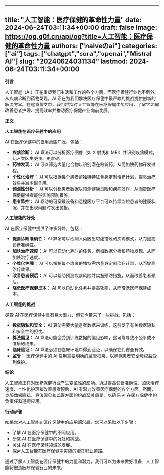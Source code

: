
---
title: "人工智能：医疗保健的革命性力量"
date: 2024-06-24T03:11:34+00:00
draft: false
image: https://og.g0f.cn/api/og?title=人工智能：医疗保健的革命性力量
authors: ["naiveのai"]
categories: ["ai"]
tags: ["chatgpt","sora","openai","Mistral AI"]
slug: "20240624031134"
lastmod: 2024-06-24T03:11:34+00:00
---
**引言**

人工智能（AI）正在重塑我们生活和工作的各个方面，而医疗保健行业也不例外。从疾病诊断到药物发现，AI 正在为我们解决医疗保健中最严峻的挑战提供创新的解决方案。在这篇博文中，我们将探讨人工智能在医疗保健中的应用，了解它如何改善患者护理、提高效率并推动医疗保健产业向前发展。

**正文**

**人工智能在医疗保健中的应用**

AI 在医疗保健中的应用范围广泛，包括：

* **疾病诊断：** AI 算法可以分析医疗图像（如 X 射线和 MRI）并识别疾病模式，比人类医生更快、更准确。
* **药物发现：** AI 可以筛选大量化合物以识别潜在的新药，从而加快药物开发过程。
* **个性化治疗：** AI 可以根据每个患者的独特特征量身定制治疗计划，提高治疗效果并减少副作用。
* **预测性分析：** AI 可以分析患者数据以预测健康风险和疾病发作，从而使医疗保健提供者能够实施预防措施。
* **患者监控：** AI 驱动的可穿戴设备和远程医疗平台可以持续监控患者的健康状况，并在出现问题时发出警报。

**人工智能的好处**

AI 在医疗保健中提供了许多好处，包括：

* **提高诊断准确性：** AI 算法可以检测人类医生可能错过的疾病模式，从而提高诊断准确性。
* **加快治疗速度：** AI 可以自动化耗时的任务，例如数据分析和药物发现，从而加快治疗速度。
* **个性化护理：** AI 可以根据每个患者的独特需求量身定制治疗计划，从而提高治疗效果。
* **改善患者预后：** AI 可以帮助预测疾病风险并实施预防措施，从而改善患者预后。
* **降低医疗保健成本：** AI 可以自动化任务并提高效率，从而降低医疗保健成本。

**人工智能的挑战**

尽管 AI 在医疗保健中具有巨大潜力，但它也带来了一些挑战，包括：

* **数据隐私和安全：** AI 算法需要大量患者数据来训练，这引发了有关数据隐私和安全性的担忧。
* **算法偏见：** AI 算法可能会受到训练数据的偏见影响，这可能导致不公平或不准确的结果。
* **临床验证：** AI 算法必须在临床环境中得到验证，以确保它们安全有效。
* **监管：** 医疗保健中的 AI 应用需要明确的监管框架，以确保患者安全和权益受到保护。

**结论**

人工智能正在对医疗保健行业产生变革性的影响。通过提高诊断准确性、加快治疗速度、个性化护理和改善患者预后，AI 有潜力改善医疗保健的各个方面。然而，克服数据隐私、算法偏见和监管方面的挑战至关重要，以确保 AI 在医疗保健中的负责任和道德应用。

**行动步骤**

如果您对人工智能在医疗保健中的应用感兴趣，您可以采取以下步骤：

* 了解 AI 在医疗保健中的不同应用。
* 研究 AI 在医疗保健中的好处和挑战。
* 关注 AI 在医疗保健领域的发展。
* 探索人工智能在医疗保健中实施的潜在职业道路。

通过了解人工智能在医疗保健中的力量和潜力，我们可以为未来做好准备，人工智能将塑造医疗保健行业的未来。